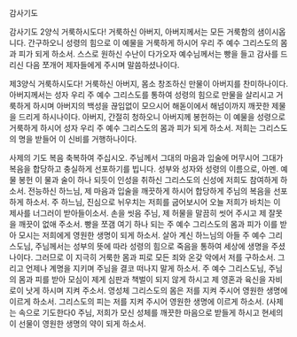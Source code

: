 감사기도

감사기도 2양식
거룩하시도다!
거룩하신 아버지,
아버지께서는 모든 거룩함의 샘이시옵니다.
간구하오니
성령의 힘으로 이 예물을 거룩하게 하시어
우리 주 예수 그리스도의 몸과 피가 되게 하소서.
스스로 원하신 수난이 다가오자 예수님께서는
빵을 들고 감사를 드리신 다음
쪼개어
제자들에게 주시며 말씀하셨나이다.

제3양식
거룩하시도다!
거룩하신 아버지, 몸소 창조하신 만물이 아버지를 찬미하나이다.
아버지께서는 성자 우리 주 예수 그리스도를 통하여
성령의 힘으로 만물을 살리시고 거룩하게 하시며
아버지의 백성을 끊임없이 모으시어
해돋이에서 해넘이까지
깨끗한 제물을 드리게 하시나이다.
아버지, 간절히 청하오니
아버지께 봉헌하는 이 예물을 성령으로 거룩하게 하시어
성자 우리 주 예수 그리스도의 몸과 피가 되게 하소서.
저희는 그리스도의 명을 받들어 이 신비를 거행하나이다.


사제의 기도
복음
축복하여 주십시오.
주님께서 그대의 마음과 입술에 머무시어
그대가 복음을 합당하고 충실하게 선포하기를 빕니다.
성부와 성자와 성령의 이름으로, 아멘.
예물 봉헌
이 물과 술이 하나 되듯이
인성을 취하신 그리스도의 신성에
저희도 참여하게 하소서.
전능하신 하느님, 제 마음과 입술을 깨끗하게 하시어
합당하게 주님의 복음을 선포하게 하소서.
주 하느님, 진심으로 뉘우치는 저희를 굽어보시어
오늘 저희가 바치는 이 제사를 너그러이 받아들이소서.
손을 씻음
주님, 제 허물을 말끔히 씻어 주시고
제 잘못을 깨끗이 없애 주소서.
빵을 쪼갬
여기 하나 되는 주 예수 그리스도의 몸과 피가
이를 받아 모시는 저희에게 영원한 생명이 되게 하소서.
살아 계신 하느님의 아들 주 예수 그리스도님,
주님께서는 성부의 뜻에 따라
성령의 힘으로 죽음을 통하여
세상에 생명을 주셨나이다.
그러므로 이 지극히 거룩한 몸과 피로
모든 죄와 온갖 악에서 저를 구하소서.
그리고 언제나 계명을 지키며
주님을 결코 떠나지 말게 하소서.
주 예수 그리스도님,
주님의 몸과 피를 받아 모심이
제게 심판과 책벌이 되지 않게 하시고
제 영혼과 육신을 자비로이 낫게 하시며 지켜 주소서.
영성체
그리스도의 몸은 저를 지켜 주시어 영원한 생명에 이르게 하소서.
그리스도의 피는 저를 지켜 주시어 영원한 생명에 이르게 하소서.
(사제는 속으로 기도한다0
주님, 저희가 모신 성체를 깨끗한 마음으로 받들게 하시고
현세의 이 선물이 영원한 생명의 약이 되게 하소서.

